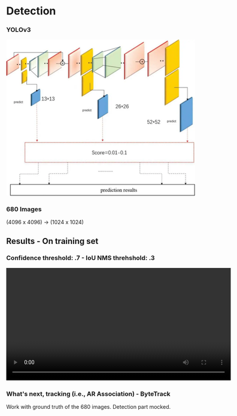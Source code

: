 <h1>Detection</h1>

### YOLOv3
<img src='resources/2/yolov3.webp'>

### 680 Images
(4096 x 4096) -> (1024 x 1024)


## Results - On training set

### Confidence threshold: .7 - IoU NMS threhshold: .3
<video controls width="600">
  <source src="resources/2/conf_0.7-iou_0.3.mp4" type="video/mp4">
  Your browser does not support the video tag.
</video>

### What's next, tracking (i.e., AR Association) - ByteTrack
Work with ground truth of the 680 images. Detection part mocked.
